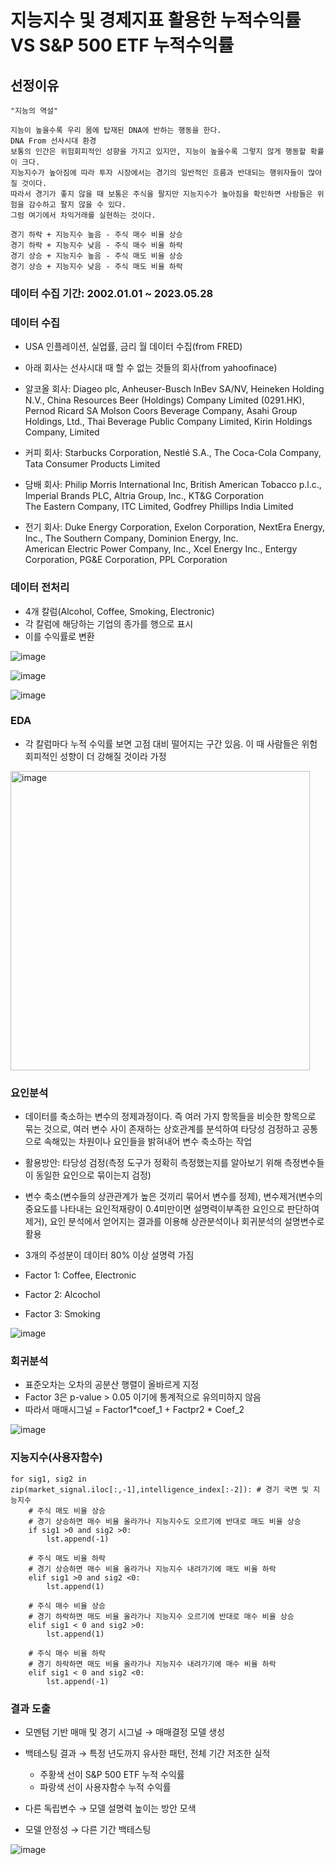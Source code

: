 # 지능지수 및 경제지표 활용한 누적수익률 VS S&P 500 ETF 누적수익률

## 선정이유

```
"지능의 역설"

지능이 높을수록 우리 몸에 탑재된 DNA에 반하는 행동을 한다.   
DNA From 선사시대 환경   
보통의 인간은 위험회피적인 성향을 가지고 있지만, 지능이 높을수록 그렇지 않게 행동할 확률이 크다.   
지능지수가 높아짐에 따라 투자 시장에서는 경기의 일반적인 흐름과 반대되는 행위자들이 많아질 것이다.   
따라서 경기가 좋지 않을 때 보통은 주식을 팔지만 지능지수가 높아짐을 확인하면 사람들은 위험을 감수하고 팔지 않을 수 있다.   
그럼 여기에서 차익거래를 실현하는 것이다.   

경기 하락 + 지능지수 높음 - 주식 매수 비율 상승
경기 하락 + 지능지수 낮음 - 주식 매수 비율 하락   
경기 상승 + 지능지수 높음 - 주식 매도 비율 상승
경기 상승 + 지능지수 낮음 - 주식 매도 비율 하락   
```

### 데이터 수집 기간: 2002.01.01 ~ 2023.05.28

### 데이터 수집

  * USA 인플레이션, 실업률, 금리 월 데이터 수집(from FRED)

  * 아래 회사는 선사시대 때 할 수 없는 것들의 회사(from yahoofinace)
    
  * 알코올 회사: Diageo plc, Anheuser-Busch InBev SA/NV, Heineken Holding N.V., China Resources Beer (Holdings) Company Limited (0291.HK), Pernod Ricard SA
                Molson Coors Beverage Company, Asahi Group Holdings, Ltd.,  Thai Beverage Public Company Limited, Kirin Holdings Company, Limited   

  * 커피 회사: Starbucks Corporation, Nestlé S.A., The Coca-Cola Company, Tata Consumer Products Limited   

  * 담배 회사: Philip Morris International Inc, British American Tobacco p.l.c., Imperial Brands PLC, Altria Group, Inc., KT&G Corporation    
              The Eastern Company, ITC Limited, Godfrey Phillips India Limited

  * 전기 회사: Duke Energy Corporation, Exelon Corporation, NextEra Energy, Inc., The Southern Company, Dominion Energy, Inc.     
              American Electric Power Company, Inc., Xcel Energy Inc., Entergy Corporation, PG&E Corporation, PPL Corporation   
    
### 데이터 전처리
* 4개 칼럼(Alcohol, Coffee, Smoking, Electronic)
* 각 칼럼에 해당하는 기업의 종가를 행으로 표시
* 이를 수익률로 변환


![image](https://github.com/Developerinsight/intelligence-index/assets/123748877/9e69b17a-daa5-4de3-b1c0-6afeb0bd10aa)

![image](https://github.com/Developerinsight/intelligence-index/assets/123748877/83b79d98-616d-46cc-b851-04c38dfb4448)

![image](https://github.com/Developerinsight/intelligence-index/assets/123748877/268d7c2b-ed95-42b1-8c67-0064479cfc3b)

### EDA

* 각 칼럼마다 누적 수익률 보면 고점 대비 떨어지는 구간 있음. 이 때 사람들은 위험회피적인 성향이 더 강해질 것이라 가정
<img width="479" alt="image" src="https://github.com/Developerinsight/intelligence-index/assets/123748877/80f962a4-f372-40dd-88cd-0c43086a2438">


### 요인분석

* 데이터를 축소하는 변수의 정제과정이다. 즉 여러 가지 항목들을 비슷한 항목으로 묶는 것으로, 여러 변수 사이 존재하는 상호관계를 분석하여 타당성 검정하고 공통으로 속해있는 차원이나 요인들을 밝혀내어 변수 축소하는 작업   
* 활용방안: 타당성 검정(측정 도구가 정확히 측정했는지를 알아보기 위해 측정변수들이 동일한 요인으로 묶이는지 검정)   
* 변수 축소(변수들의 상관관계가 높은 것끼리 묶어서 변수를 정제), 변수제거(변수의 중요도를 나타내는 요인적재량이 0.4미만이면 설명력이부족한 요인으로 판단하여 제거), 요인 분석에서 얻어지는 결과를 이용해 상관분석이나 회귀분석의 설명변수로 활용

* 3개의 주성분이 데이터 80% 이상 설명력 가짐
* Factor 1: Coffee, Electronic
* Factor 2: Alcochol
* Factor 3: Smoking
  
![image](https://github.com/Developerinsight/intelligence-index/assets/123748877/a576edf8-4344-4f22-80d7-78c6fb6c818e)


### 회귀분석
* 표준오차는 오차의 공분산 행렬이 올바르게 지정
* Factor 3은 p-value > 0.05 이기에 통계적으로 유의미하지 않음
* 따라서 매매시그널 = Factor1*coef_1 + Factpr2 * Coef_2
  
![image](https://github.com/Developerinsight/intelligence-index/assets/123748877/0b3c76b6-5653-44a0-9787-c6c89fa5a62e)


### 지능지수(사용자함수)
```
for sig1, sig2 in zip(market_signal.iloc[:,-1],intelligence_index[:-2]): # 경기 국면 및 지능지수 
    # 주식 매도 비율 상승
    # 경기 상승하면 매수 비율 올라가나 지능지수도 오르기에 반대로 매도 비율 상승
    if sig1 >0 and sig2 >0:  
        lst.append(-1)

    # 주식 매도 비율 하락
    # 경기 상승하면 매수 비율 올라가나 지능지수 내려가기에 매도 비율 하락
    elif sig1 >0 and sig2 <0: 
        lst.append(1)

    # 주식 매수 비율 상승
    # 경기 하락하면 매도 비율 올라가나 지능지수 오르기에 반대로 매수 비율 상승
    elif sig1 < 0 and sig2 >0: 
        lst.append(1)

    # 주식 매수 비율 하락
    # 경기 하락하면 매도 비율 올라가나 지능지수 내려가기에 매수 비율 하락
    elif sig1 < 0 and sig2 <0: 
        lst.append(-1)
```

### 결과 도출
* 모멘텀 기반 매매 및 경기 시그널  → 매매결정 모델 생성

* 백테스팅 결과 → 특정 년도까지 유사한 패턴, 전체 기간 저조한 실적
  * 주황색 선이 S&P 500 ETF 누적 수익률
  * 파랑색 선이 사용자함수 누적 수익률
     
* 다른 독립변수 → 모델 설명력 높이는 방안 모색

* 모델 안정성 → 다른 기간 백테스팅

![image](https://github.com/Developerinsight/intelligence-index/assets/123748877/bfdc07f4-1731-4709-83dd-8581616fbe77)
